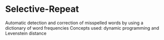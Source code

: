 Selective-Repeat
================

Automatic detection and correction of misspelled words by using a dictionary of word frequencies Concepts used: dynamic programming and Levenstein distance